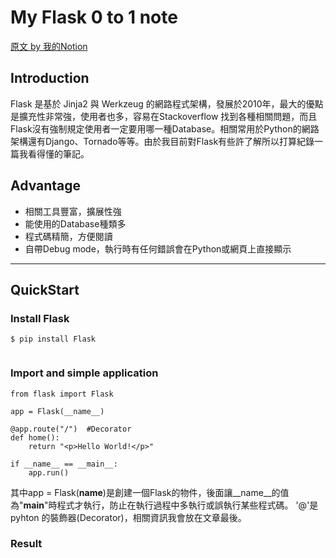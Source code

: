 # My Flask 0 to 1 note

[原文 by 我的Notion](https://www.notion.so/Flask-0-to-1-Note-c387d332bbe74f0a80de5bc620ae0851)

## Introduction
Flask 是基於 Jinja2 與 Werkzeug 的網路程式架構，發展於2010年，最大的優點是擴充性非常強，使用者也多，容易在Stackoverflow 找到各種相關問題，而且Flask沒有強制規定使用者一定要用哪一種Database。相關常用於Python的網路架構還有Django、Tornado等等。由於我目前對Flask有些許了解所以打算紀錄一篇我看得懂的筆記。

## Advantage
- 相關工具豐富，擴展性強
- 能使用的Database種類多
- 程式碼精簡，方便閱讀
- 自帶Debug mode，執行時有任何錯誤會在Python或網頁上直接顯示
--------------------------------------------------------------------------------
## QuickStart
### Install Flask
```python3
$ pip install Flask
```
```python3

```
### Import and simple application
```python3
from flask import Flask

app = Flask(__name__)

@app.route("/")  #Decorator
def home():
	return "<p>Hello World!</p>"

if __name__ == __main__:
	app.run()
```
其中app = Flask(__name__)是創建一個Flask的物件，後面讓__name__的值為"__main__"時程式才執行，防止在執行過程中多執行或誤執行某些程式碼。
'@'是pyhton 的裝飾器(Decorator)，相關資訊我會放在文章最後。
### Result
